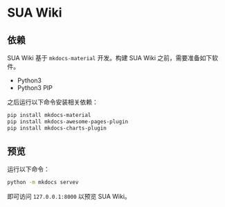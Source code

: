 # SUA Wiki

## 依赖

SUA Wiki 基于 `mkdocs-material` 开发。构建 SUA Wiki 之前，需要准备如下软件。

* Python3
* Python3 PIP

之后运行以下命令安装相关依赖：

```bash
pip install mkdocs-material
pip install mkdocs-awesome-pages-plugin
pip install mkdocs-charts-plugin
```

## 预览

运行以下命令：

```bash
python -m mkdocs servev
```

即可访问 `127.0.0.1:8000` 以预览 SUA Wiki。
